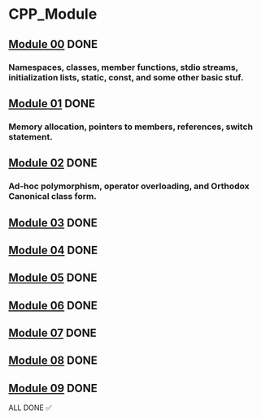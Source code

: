 # CPP_Module
## [Module 00](https://github.com/Daniel-0liver/CPP_Module/tree/main/CPP_Module_00) DONE
### Namespaces, classes, member functions, stdio streams, initialization lists, static, const, and some other basic stuf.

## [Module 01](https://github.com/Daniel-0liver/CPP_Module/tree/main/CPP_Module_01) DONE
### Memory allocation, pointers to members, references, switch statement.

## [Module 02](https://github.com/Daniel-0liver/CPP_Module/tree/main/CPP_Module_02) DONE
### Ad-hoc polymorphism, operator overloading, and Orthodox Canonical class form.
## [Module 03](https://github.com/Daniel-0liver/CPP_Module/tree/main/CPP_Module_03) DONE
## [Module 04](https://github.com/Daniel-0liver/CPP_Module/tree/main/CPP_Module_04) DONE
## [Module 05](https://github.com/Daniel-0liver/CPP_Module/tree/main/CPP_Module_05) DONE
## [Module 06](https://github.com/Daniel-0liver/CPP_Module/tree/main/CPP_Module_06) DONE
## [Module 07](https://github.com/Daniel-0liver/CPP_Module/tree/main/CPP_Module_07) DONE
## [Module 08](https://github.com/Daniel-0liver/CPP_Module/tree/main/CPP_Module_08) DONE
## [Module 09](https://github.com/Daniel-0liver/CPP_Module/tree/main/CPP_Module_09) DONE

ALL DONE ✅
